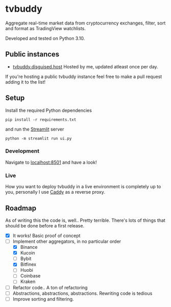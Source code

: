 # tvbuddy
Aggregate real-time market data from cryptocurrency exchanges, filter, sort and format as TradingView watchlists.

Developed and tested on Python 3.10.

## Public instances
* [tvbuddy.disguised.host](https://tvbuddy.disguised.host/)
  Hosted by me, updated atleast once per day.

If you're hosting a public tvbuddy instance feel free to make a pull request adding it to the list!

## Setup
Install the required Python dependencies

`pip install -r requirements.txt`

and run the [Streamlit](https://github.com/streamlit/streamlit) server

`python -m streamlit run ui.py`

### Development
Navigate to [localhost:8501](http://localhost:8501) and have a look!

### Live
How you want to deploy tvbuddy in a live environment is completely up to you,
personally I use [Caddy](https://caddyserver.com/) as a reverse proxy.

## Roadmap

As of writing this the code is, well.. Pretty terrible. There's lots of things that
should be done before a first release.

- [x] It works! Basic proof of concept
- [ ] Implement other aggregators, in no particular order
  - [x] Binance
  - [x] Kucoin
  - [ ] Bybit
  - [x] Bitfinex
  - [ ] Huobi
  - [ ] Coinbase
  - [ ] Kraken
- [ ] Refactor code.. A ton of refactoring
- [ ] Abstractions, abstractions, abstractions. Rewriting code is tedious
- [ ] Improve sorting and filtering.

